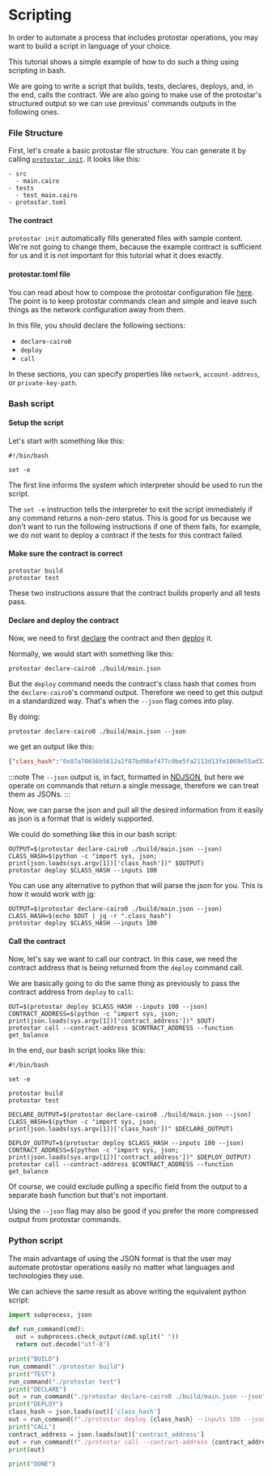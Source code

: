 # Scripting
In order to automate a process that includes protostar operations, you may want to build a script in language of your choice.

This tutorial shows a simple example of how to do such a thing using scripting in bash.

We are going to write a script that builds, tests, declares, deploys, and, in the end, calls the contract. We are also going to make use of the protostar's structured output so we can use previous' commands outputs in the following ones.

### File Structure

First, let's create a basic protostar file structure. You can generate it by calling [`protostar init`](../03-project-initialization.md). It looks like this:

```
- src
  - main.cairo
- tests
  - test_main.cairo
- protostar.toml
```

#### The contract

`protostar init` automatically fills generated files with sample content. We're not going to change them, because the example contract is sufficient for us and it is not important for this tutorial what it does exactly.

#### protostar.toml file

You can read about how to compose the protostar configuration file [here](../04-configuration-file.md). The point is to keep protostar commands clean and simple and leave such things as the network configuration away from them.

In this file, you should declare the following sections:
- `declare-cairo0`
- `deploy`
- `call`

In these sections, you can specify properties like `network`, `account-address`, or `private-key-path`.

### Bash script

#### Setup the script

Let's start with something like this:

```shell title="automate_protostar_operations.sh"
#!/bin/bash

set -e
```

The first line informs the system which interpreter should be used to run the script.

The `set -e` instruction tells the interpreter to exit the script immediately if any command returns a non-zero status. This is good for us because we don't want to run the following instructions if one of them fails, for example, we do not want to deploy a contract if the tests for this contract failed.

#### Make sure the contract is correct

```shell title="automate_protostar_operations.sh"
protostar build
protostar test
```

These two instructions assure that the contract builds properly and all tests pass.

#### Declare and deploy the contract

Now, we need to first [declare](./03-declare-cairo0.md) the contract and then [deploy](./04-deploy.md) it.

Normally, we would start with something like this:

```shell
protostar declare-cairo0 ./build/main.json
```

But the `deploy` command needs the contract's class hash that comes from the `declare-cairo0`'s command output. Therefore we need to get this output in a standardized way. That's when the `--json` flag comes into play.

By doing:

```shell
protostar declare-cairo0 ./build/main.json --json
```

we get an output like this:

```json
{"class_hash":"0x07a70656b5612a2f87bd98af477c0be5fa2113d13fe1069e55ad326a3e6f4fe6","transaction_hash":"0x01f6a2c391d1bd0a51322ba73037ada20e0b30da8232bb86028f813a0d4c1fdb"} 
```

:::note
The `--json` output is, in fact, formatted in [NDJSON](https://github.com/ndjson/ndjson-spec), but here we operate on commands that return a single message, therefore we can treat them as JSONs.
:::

Now, we can parse the json and pull all the desired information from it easily as json is a format that is widely supported.

We could do something like this in our bash script:

```shell title="automate_protostar_operations.sh"
OUTPUT=$(protostar declare-cairo0 ./build/main.json --json)
CLASS_HASH=$(python -c "import sys, json; print(json.loads(sys.argv[1])['class_hash'])" $OUTPUT)
protostar deploy $CLASS_HASH --inputs 100
```

You can use any alternative to python that will parse the json for you. This is how it would work with [jq](https://stedolan.github.io/jq/):

``` title="automate_protostar_operations.sh"
OUTPUT=$(protostar declare-cairo0 ./build/main.json --json)
CLASS_HASH=$(echo $OUT | jq -r ".class_hash")
protostar deploy $CLASS_HASH --inputs 100
```

#### Call the contract

Now, let's say we want to call our contract. In this case, we need the contract address that is being returned from the `deploy` command call.

We are basically going to do the same thing as previously to pass the contract address from `deploy` to `call`:

```shell title="automate_protostar_operations.sh"
OUT=$(protostar deploy $CLASS_HASH --inputs 100 --json)
CONTRACT_ADDRESS=$(python -c "import sys, json; print(json.loads(sys.argv[1])['contract_address'])" $OUT)
protostar call --contract-address $CONTRACT_ADDRESS --function get_balance
```

In the end, our bash script looks like this:

```shell title="automate_protostar_operations.sh"
#!/bin/bash

set -e

protostar build
protostar test

DECLARE_OUTPUT=$(protostar declare-cairo0 ./build/main.json --json)
CLASS_HASH=$(python -c "import sys, json; print(json.loads(sys.argv[1])['class_hash'])" $DECLARE_OUTPUT)

DEPLOY_OUTPUT=$(protostar deploy $CLASS_HASH --inputs 100 --json)
CONTRACT_ADDRESS=$(python -c "import sys, json; print(json.loads(sys.argv[1])['contract_address'])" $DEPLOY_OUTPUT)
protostar call --contract-address $CONTRACT_ADDRESS --function get_balance
```

Of course, we could exclude pulling a specific field from the output to a separate bash function but that's not important.

Using the `--json` flag may also be good if you prefer the more compressed output from protostar commands.

### Python script

The main advantage of using the JSON format is that the user may automate protostar operations easily no matter what languages and technologies they use.

We can achieve the same result as above writing the equivalent python script:

```python title="automate_protostar_operations.py"
import subprocess, json

def run_command(cmd):
  out = subprocess.check_output(cmd.split(" "))
  return out.decode("utf-8")

print("BUILD")
run_command("./protostar build")
print("TEST")
run_command("./protostar test")
print("DECLARE")
out = run_command("./protostar declare-cairo0 ./build/main.json --json")
print("DEPLOY")
class_hash = json.loads(out)['class_hash']
out = run_command(f"./protostar deploy {class_hash} --inputs 100 --json")
print("CALL")
contract_address = json.loads(out)['contract_address']
out = run_command(f"./protostar call --contract-address {contract_address} --function get_balance --json")
print(out)

print("DONE")
```
